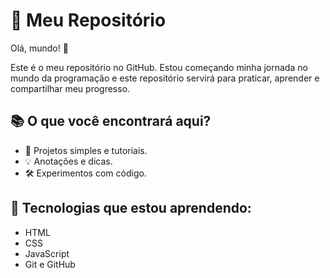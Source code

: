 # 🚀 Meu Repositório

Olá, mundo! 👋

Este é o meu repositório no GitHub. Estou começando minha jornada no mundo da programação e este repositório servirá para praticar, aprender e compartilhar meu progresso.

## 📚 O que você encontrará aqui?
 
- 📝 Projetos simples e tutoriais.
- 💡 Anotações e dicas.
- 🛠️ Experimentos com código.

## 🌱 Tecnologias que estou aprendendo:
 
- HTML
- CSS
- JavaScript
- Git e GitHub